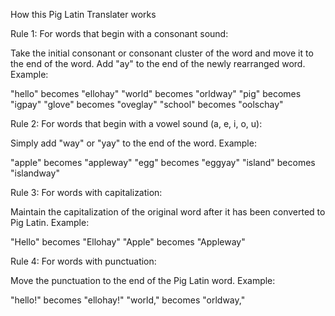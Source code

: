 How this Pig Latin Translater works

Rule 1: For words that begin with a consonant sound:

  Take the initial consonant or consonant cluster of the word and move it to the end of the word.
  Add "ay" to the end of the newly rearranged word.
  Example:

  "hello" becomes "ellohay"
  "world" becomes "orldway"
  "pig" becomes "igpay"
  "glove" becomes "oveglay"
  "school" becomes "oolschay"

Rule 2: For words that begin with a vowel sound (a, e, i, o, u):

  Simply add "way" or "yay" to the end of the word.
  Example:

  "apple" becomes "appleway"
  "egg" becomes "eggyay"
  "island" becomes "islandway"

Rule 3: For words with capitalization:

  Maintain the capitalization of the original word after it has been converted to Pig Latin.
  Example:

  "Hello" becomes "Ellohay"
  "Apple" becomes "Appleway"

Rule 4: For words with punctuation:

  Move the punctuation to the end of the Pig Latin word.
  Example:

  "hello!" becomes "ellohay!"
  "world," becomes "orldway,"
